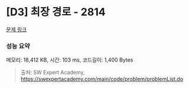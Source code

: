 # [D3] 최장 경로 - 2814 

[문제 링크](https://swexpertacademy.com/main/code/problem/problemDetail.do?contestProbId=AV7GOPPaAeMDFAXB) 

### 성능 요약

메모리: 18,412 KB, 시간: 103 ms, 코드길이: 1,400 Bytes



> 출처: SW Expert Academy, https://swexpertacademy.com/main/code/problem/problemList.do